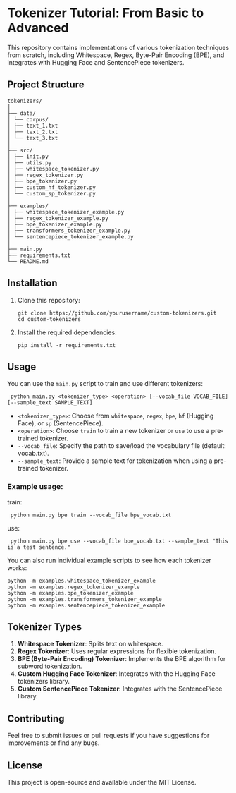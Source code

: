 # Tokenizer Tutorial: From Basic to Advanced

This repository contains implementations of various tokenization techniques from scratch, including Whitespace, Regex, Byte-Pair Encoding (BPE), and integrates with Hugging Face and SentencePiece tokenizers.

## Project Structure

```
tokenizers/
│
├── data/
│ └── corpus/
│ ├── text_1.txt
│ ├── text_2.txt
│ └── text_3.txt
│
├── src/
│ ├── init.py
│ ├── utils.py
│ ├── whitespace_tokenizer.py
│ ├── regex_tokenizer.py
│ ├── bpe_tokenizer.py
│ ├── custom_hf_tokenizer.py
│ └── custom_sp_tokenizer.py
│
├── examples/
│ ├── whitespace_tokenizer_example.py
│ ├── regex_tokenizer_example.py
│ ├── bpe_tokenizer_example.py
│ ├── transformers_tokenizer_example.py
│ └── sentencepiece_tokenizer_example.py
│
├── main.py
├── requirements.txt
└── README.md
```

## Installation

1. Clone this repository:
   ```
   git clone https://github.com/yourusername/custom-tokenizers.git
   cd custom-tokenizers
   ```

2. Install the required dependencies:
   ```
   pip install -r requirements.txt
   ```

## Usage

You can use the `main.py` script to train and use different tokenizers:

```
 python main.py <tokenizer_type> <operation> [--vocab_file VOCAB_FILE] [--sample_text SAMPLE_TEXT]
```
- `<tokenizer_type>`: Choose from `whitespace`, `regex`, `bpe`, `hf` (Hugging Face), or `sp` (SentencePiece).
- `<operation>`: Choose `train` to train a new tokenizer or `use` to use a pre-trained tokenizer.
- `--vocab_file`: Specify the path to save/load the vocabulary file (default: vocab.txt).
- `--sample_text`: Provide a sample text for tokenization when using a pre-trained tokenizer.

### Example usage:

train:
```
 python main.py bpe train --vocab_file bpe_vocab.txt
```
use:
```
 python main.py bpe use --vocab_file bpe_vocab.txt --sample_text "This is a test sentence."
```

You can also run individual example scripts to see how each tokenizer works:

```
python -m examples.whitespace_tokenizer_example
python -m examples.regex_tokenizer_example
python -m examples.bpe_tokenizer_example
python -m examples.transformers_tokenizer_example
python -m examples.sentencepiece_tokenizer_example
```

## Tokenizer Types

1. **Whitespace Tokenizer**: Splits text on whitespace.
2. **Regex Tokenizer**: Uses regular expressions for flexible tokenization.
3. **BPE (Byte-Pair Encoding) Tokenizer**: Implements the BPE algorithm for subword tokenization.
4. **Custom Hugging Face Tokenizer**: Integrates with the Hugging Face tokenizers library.
5. **Custom SentencePiece Tokenizer**: Integrates with the SentencePiece library.

## Contributing

Feel free to submit issues or pull requests if you have suggestions for improvements or find any bugs.

## License

This project is open-source and available under the MIT License.
